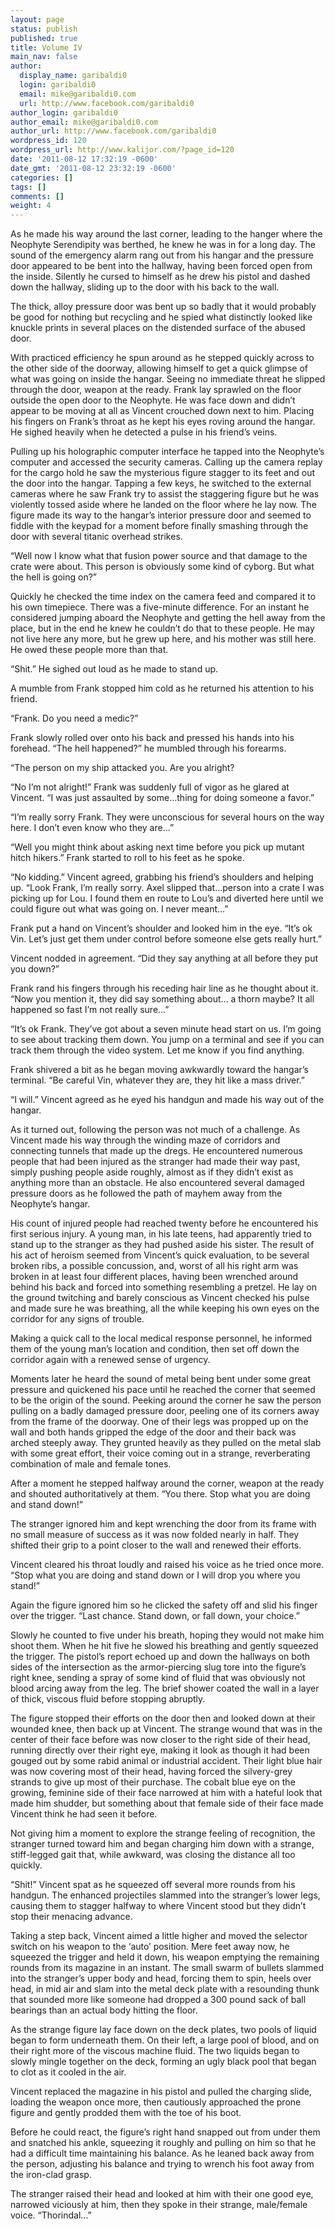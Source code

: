 ```yaml
---
layout: page
status: publish
published: true
title: Volume IV
main_nav: false
author:
  display_name: garibaldi0
  login: garibaldi0
  email: mike@garibaldi0.com
  url: http://www.facebook.com/garibaldi0
author_login: garibaldi0
author_email: mike@garibaldi0.com
author_url: http://www.facebook.com/garibaldi0
wordpress_id: 120
wordpress_url: http://www.kalijor.com/?page_id=120
date: '2011-08-12 17:32:19 -0600'
date_gmt: '2011-08-12 23:32:19 -0600'
categories: []
tags: []
comments: []
weight: 4
---
```

As he made his way around the last corner, leading to the hanger where the Neophyte Serendipity was berthed, he knew he was in for a long day. The sound of the emergency alarm rang out from his hangar and the pressure door appeared to be bent into the hallway, having been forced open from the inside. Silently he cursed to himself as he drew his pistol and dashed down the hallway, sliding up to the door with his back to the wall.

The thick, alloy pressure door was bent up so badly that it would probably be good for nothing but recycling and he spied what distinctly looked like knuckle prints in several places on the distended surface of the abused door.

With practiced efficiency he spun around as he stepped quickly across to the other side of the doorway, allowing himself to get a quick glimpse of what was going on inside the hangar. Seeing no immediate threat he slipped through the door, weapon at the ready. Frank lay sprawled on the floor outside the open door to the Neophyte. He was face down and didn&rsquo;t appear to be moving at all as Vincent crouched down next to him. Placing his fingers on Frank&rsquo;s throat as he kept his eyes roving around the hangar. He sighed heavily when he detected a pulse in his friend&rsquo;s veins.

Pulling up his holographic computer interface he tapped into the Neophyte&rsquo;s computer and accessed the security cameras. Calling up the camera replay for the cargo hold he saw the mysterious figure stagger to its feet and out the door into the hangar. Tapping a few keys, he switched to the external cameras where he saw Frank try to assist the staggering figure but he was violently tossed aside where he landed on the floor where he lay now. The figure made its way to the hangar&rsquo;s interior pressure door and seemed to fiddle with the keypad for a moment before finally smashing through the door with several titanic overhead strikes.

&ldquo;Well now I know what that fusion power source and that damage to the crate were about. This person is obviously some kind of cyborg. But what the hell is going on?&rdquo;

Quickly he checked the time index on the camera feed and compared it to his own timepiece. There was a five-minute difference. For an instant he considered jumping aboard the Neophyte and getting the hell away from the place, but in the end he knew he couldn&rsquo;t do that to these people. He may not live here any more, but he grew up here, and his mother was still here. He owed these people more than that.

&ldquo;Shit.&rdquo; He sighed out loud as he made to stand up.

A mumble from Frank stopped him cold as he returned his attention to his friend.

&ldquo;Frank. Do you need a medic?&rdquo;

Frank slowly rolled over onto his back and pressed his hands into his forehead. &ldquo;The hell happened?&rdquo; he mumbled through his forearms.

&ldquo;The person on my ship attacked you. Are you alright?

&ldquo;No I&rsquo;m not alright!&rdquo; Frank was suddenly full of vigor as he glared at Vincent. &ldquo;I was just assaulted by some&hellip;thing for doing someone a favor.&rdquo;

&ldquo;I&rsquo;m really sorry Frank. They were unconscious for several hours on the way here. I don&rsquo;t even know who they are&hellip;&rdquo;

&ldquo;Well you might think about asking next time before you pick up mutant hitch hikers.&rdquo; Frank started to roll to his feet as he spoke.

&ldquo;No kidding.&rdquo; Vincent agreed, grabbing his friend&rsquo;s shoulders and helping up. &ldquo;Look Frank, I&rsquo;m really sorry. Axel slipped that&hellip;person into a crate I was picking up for Lou. I found them en route to Lou&rsquo;s and diverted here until we could figure out what was going on. I never meant&hellip;&rdquo;

Frank put a hand on Vincent&rsquo;s shoulder and looked him in the eye. &ldquo;It&rsquo;s ok Vin. Let&rsquo;s just get them under control before someone else gets really hurt.&rdquo;

Vincent nodded in agreement. &ldquo;Did they say anything at all before they put you down?&rdquo;

Frank rand his fingers through his receding hair line as he thought about it. &ldquo;Now you mention it, they did say something about&hellip; a thorn maybe? It all happened so fast I&rsquo;m not really sure&hellip;&rdquo;

&ldquo;It&rsquo;s ok Frank. They&rsquo;ve got about a seven minute head start on us. I&rsquo;m going to see about tracking them down. You jump on a terminal and see if you can track them through the video system. Let me know if you find anything.

Frank shivered a bit as he began moving awkwardly toward the hangar&rsquo;s terminal. &ldquo;Be careful Vin, whatever they are, they hit like a mass driver.&rdquo;

&ldquo;I will.&rdquo; Vincent agreed as he eyed his handgun and made his way out of the hangar.

As it turned out, following the person was not much of a challenge. As Vincent made his way through the winding maze of corridors and connecting tunnels that made up the dregs. He encountered numerous people that had been injured as the stranger had made their way past, simply pushing people aside roughly, almost as if they didn&rsquo;t exist as anything more than an obstacle. He also encountered several damaged pressure doors as he followed the path of mayhem away from the Neophyte&rsquo;s hangar.

His count of injured people had reached twenty before he encountered his first serious injury. A young man, in his late teens, had apparently tried to stand up to the stranger as they had pushed aside his sister. The result of his act of heroism seemed from Vincent&rsquo;s quick evaluation, to be several broken ribs, a possible concussion, and, worst of all his right arm was broken in at least four different places, having been wrenched around behind his back and forced into something resembling a pretzel. He lay on the ground twitching and barely conscious as Vincent checked his pulse and made sure he was breathing, all the while keeping his own eyes on the corridor for any signs of trouble.

Making a quick call to the local medical response personnel, he informed them of the young man&rsquo;s location and condition, then set off down the corridor again with a renewed sense of urgency.

Moments later he heard the sound of metal being bent under some great pressure and quickened his pace until he reached the corner that seemed to be the origin of the sound. Peeking around the corner he saw the person pulling on a badly damaged pressure door, peeling one of its corners away from the frame of the doorway. One of their legs was propped up on the wall and both hands gripped the edge of the door and their back was arched steeply away. They grunted heavily as they pulled on the metal slab with some great effort, their voice coming out in a strange, reverberating combination of male and female tones.

After a moment he stepped halfway around the corner, weapon at the ready and shouted authoritatively at them. &ldquo;You there. Stop what you are doing and stand down!&rdquo;

The stranger ignored him and kept wrenching the door from its frame with no small measure of success as it was now folded nearly in half. They shifted their grip to a point closer to the wall and renewed their efforts.

Vincent cleared his throat loudly and raised his voice as he tried once more. &ldquo;Stop what you are doing and stand down or I will drop you where you stand!&rdquo;

Again the figure ignored him so he clicked the safety off and slid his finger over the trigger. &ldquo;Last chance. Stand down, or fall down, your choice.&rdquo;

Slowly he counted to five under his breath, hoping they would not make him shoot them. When he hit five he slowed his breathing and gently squeezed the trigger. The pistol&rsquo;s report echoed up and down the hallways on both sides of the intersection as the armor-piercing slug tore into the figure&rsquo;s right knee, sending a spray of some kind of fluid that was obviously not blood arcing away from the leg. The brief shower coated the wall in a layer of thick, viscous fluid before stopping abruptly.

The figure stopped their efforts on the door then and looked down at their wounded knee, then back up at Vincent. The strange wound that was in the center of their face before was now closer to the right side of their head, running directly over their right eye, making it look as though it had been gouged out by some rabid animal or industrial accident. Their light blue hair was now covering most of their head, having forced the silvery-grey strands to give up most of their purchase. The cobalt blue eye on the growing, feminine side of their face narrowed at him with a hateful look that made him shudder, but something about that female side of their face made Vincent think he had seen it before.

Not giving him a moment to explore the strange feeling of recognition, the stranger turned toward him and began charging him down with a strange, stiff-legged gait that, while awkward, was closing the distance all too quickly.

&ldquo;Shit!&rdquo; Vincent spat as he squeezed off several more rounds from his handgun. The enhanced projectiles slammed into the stranger&rsquo;s lower legs, causing them to stagger halfway to where Vincent stood but they didn&rsquo;t stop their menacing advance.

Taking a step back, Vincent aimed a little higher and moved the selector switch on his weapon to the &lsquo;auto&rsquo; position. Mere feet away now, he squeezed the trigger and held it down, his weapon emptying the remaining rounds from its magazine in an instant. The small swarm of bullets slammed into the stranger&rsquo;s upper body and head, forcing them to spin, heels over head, in mid air and slam into the metal deck plate with a resounding thunk that sounded more like someone had dropped a 300 pound sack of ball bearings than an actual body hitting the floor.

As the strange figure lay face down on the deck plates, two pools of liquid began to form underneath them. On their left, a large pool of blood, and on their right more of the viscous machine fluid. The two liquids began to slowly mingle together on the deck, forming an ugly black pool that began to clot as it cooled in the air.

Vincent replaced the magazine in his pistol and pulled the charging slide, loading the weapon once more, then cautiously approached the prone figure and gently prodded them with the toe of his boot.

Before he could react, the figure&rsquo;s right hand snapped out from under them and snatched his ankle, squeezing it roughly and pulling on him so that he had a difficult time maintaining his balance. As he leaned back away from the person, adjusting his balance and trying to wrench his foot away from the iron-clad grasp.

The stranger raised their head and looked at him with their one good eye, narrowed viciously at him, then they spoke in their strange, male/female voice. &ldquo;Thorindal&hellip;&rdquo;

